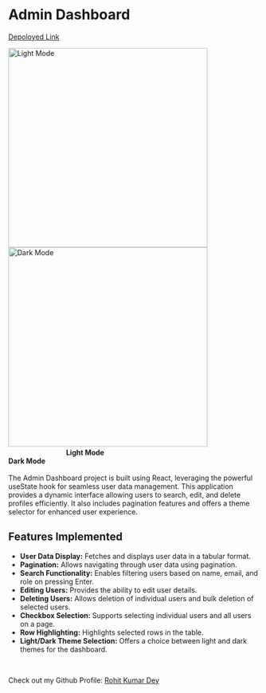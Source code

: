# Admin Dashboard
[Depoloyed Link](https://react-admin-dashboard-nine-iota.vercel.app/)

<img src="https://github.com/rohits-web03/React-Dashboard/assets/132741672/36787501-e50a-4f5e-a643-10494bd5b38c" alt="Light Mode" width="400"/>
<img src="https://github.com/rohits-web03/React-Dashboard/assets/132741672/89dc9bc8-3726-4041-9db7-b190e28af58f" alt="Dark Mode" width="400"/>&nbsp
&emsp;&emsp;&emsp;&emsp;&emsp;&emsp;&emsp;&emsp; <b>Light Mode</b>&emsp;&emsp;&emsp;&emsp;&emsp;&emsp;&emsp;&emsp;&emsp;&emsp;&emsp;&emsp;&emsp;&emsp;&emsp;&emsp;&emsp;&emsp;&emsp;&emsp;&emsp;&emsp; <b>Dark Mode</b>
<br>
<br>
The Admin Dashboard project is built using React, leveraging the powerful useState hook for seamless user data management. This application provides a dynamic interface allowing users to search, edit, and delete profiles efficiently. It also includes pagination features and offers a theme selector for enhanced user experience.

## Features Implemented
- **User Data Display:** Fetches and displays user data in a tabular format.
- **Pagination:** Allows navigating through user data using pagination.
- **Search Functionality:** Enables filtering users based on name, email, and role on pressing Enter.
- **Editing Users:** Provides the ability to edit user details.
- **Deleting Users:** Allows deletion of individual users and bulk deletion of selected users.
- **Checkbox Selection:** Supports selecting individual users and all users on a page.
- **Row Highlighting:** Highlights selected rows in the table.
- **Light/Dark Theme Selection:** Offers a choice between light and dark themes for the dashboard.
<br>

Check out my Github Profile: [Rohit Kumar Dey](https://github.com/rohits-web03)


